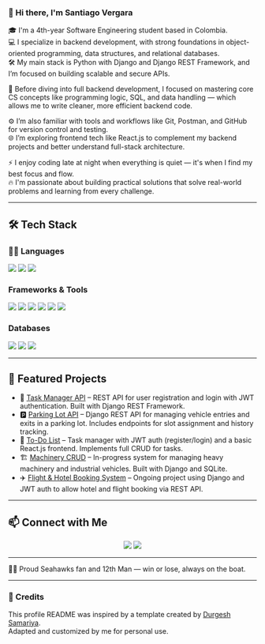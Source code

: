 ### 👋 Hi there, I'm Santiago Vergara

🎓 I'm a 4th-year Software Engineering student based in Colombia.  
💻 I specialize in backend development, with strong foundations in object-oriented programming, data structures, and relational databases.  
🛠️ My main stack is Python with Django and Django REST Framework, and I’m focused on building scalable and secure APIs.

🧠 Before diving into full backend development, I focused on mastering core CS concepts like programming logic, SQL, and data handling — which allows me to write cleaner, more efficient backend code.

⚙️ I’m also familiar with tools and workflows like Git, Postman, and GitHub for version control and testing.  
🌐 I’m exploring frontend tech like React.js to complement my backend projects and better understand full-stack architecture.

⚡ I enjoy coding late at night when everything is quiet — it's when I find my best focus and flow.  
🔥 I'm passionate about building practical solutions that solve real-world problems and learning from every challenge.


---

## 🛠️ Tech Stack

### 🧑‍💻 Languages
<span>
  <img src="https://img.shields.io/badge/Python-3776AB?style=for-the-badge&logo=python&logoColor=white">
  <img src="https://img.shields.io/badge/JavaScript-F7DF1E?style=for-the-badge&logo=javascript&logoColor=black">
  <img src="https://img.shields.io/badge/SQL-4479A1?style=for-the-badge&logo=postgresql&logoColor=white">
</span>

### Frameworks & Tools
<span>
  <img src="https://img.shields.io/badge/Django-092E20?style=for-the-badge&logo=django&logoColor=white">
  <img src="https://img.shields.io/badge/Django%20REST-FF1709?style=for-the-badge&logo=django&logoColor=white">
  <img src="https://img.shields.io/badge/Postman-FF6C37?style=for-the-badge&logo=postman&logoColor=white">
  <img src="https://img.shields.io/badge/Git-F05032?style=for-the-badge&logo=git&logoColor=white">
  <img src="https://img.shields.io/badge/GitHub-181717?style=for-the-badge&logo=github&logoColor=white">
  <img src="https://img.shields.io/badge/Visual_Studio_Code-0078D4?style=for-the-badge&logo=visual%20studio%20code&logoColor=white">
</span>

### Databases
<span>
  <img src="https://img.shields.io/badge/MySQL-005C84?style=for-the-badge&logo=mysql&logoColor=white">
  <img src="https://img.shields.io/badge/SQLite-003B57?style=for-the-badge&logo=sqlite&logoColor=white">
  <img src="https://img.shields.io/badge/SQL%20Server-CC2927?style=for-the-badge&logo=microsoft%20sql%20server&logoColor=white">
</span>

---

## 📂 Featured Projects

- 🔐 [Task Manager API](https://github.com/Dery047/user_registration_Api) – REST API for user registration and login with JWT authentication. Built with Django REST Framework.
- 🅿️ [Parking Lot API](https://github.com/Dery047/Parking-API) – Django REST API for managing vehicle entries and exits in a parking lot. Includes endpoints for slot assignment and history tracking.
- 🧾 [To-Do List](https://github.com/Dery047/To_Do_listAPI) – Task manager with JWT auth (register/login) and a basic React.js frontend. Implements full CRUD for tasks.
- 🏗️ [Machinery CRUD](https://github.com/Dery047/CRUD-Maquinaria_pesada) – In-progress system for managing heavy machinery and industrial vehicles. Built with Django and SQLite.
- ✈️ [Flight & Hotel Booking System](https://github.com/Dery047/Hotels_Reservation) – Ongoing project using Django and JWT auth to allow hotel and flight booking via REST API.


---

## 📫 Connect with Me

<p align="center">
<a target="_blank" href="https://www.linkedin.com/in/santiago-vergara-791b04172/"><img src="https://img.shields.io/badge/-LinkedIn-0077B5?style=for-the-badge&logo=linkedin&logoColor=white"></a>
<a target="_blank" href="mailto:vergarasantiago049@gmail.com"><img src="https://img.shields.io/badge/-Gmail-D14836?style=for-the-badge&logo=gmail&logoColor=white"></a>
</p> 

---

💚💙 Proud Seahawks fan and 12th Man — win or lose, always on the boat.


---

### 📝 Credits

This profile README was inspired by a template created by [Durgesh Samariya](https://github.com/durgeshsamariya).  
Adapted and customized by me for personal use.

